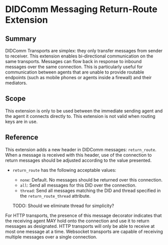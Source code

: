 # DIDComm Messaging Return-Route Extension

## Summary

DIDComm Transports are simplex: they only transfer messages from sender to receiver. This extension enables bi-directional communication on the same transports. Messages can flow back in response to inbound messages over the same connection. This is particularly useful for communication between agents that are unable to provide routable endpoints (such as mobile phones or agents inside a firewall) and their mediators.

## Scope

This extension is only to be used between the immediate sending agent and the agent it connects directly to. This extension is not valid when routing keys are in use.

## Reference

This extension adds a new header in DIDComm messages: `return_route`. When a message is received with this header, use of the connection to return messages should be adjusted according to the value presented.

- `return_route` has the following acceptable values:

  - `none`: Default. No messages should be returned over this connection.
  - `all`: Send all messages for this DID over the connection.
  - `thread`: Send all messages matching the DID and thread specified in the `return_route_thread` attribute.

  TODO: Should we eliminate thread for simplicity?

For HTTP transports, the presence of this message decorator indicates that the receiving agent MAY hold onto the connection and use it to return messages as designated. HTTP transports will only be able to receive at most one message at a time. Websocket transports are capable of receiving multiple messages over a single connection.



## 